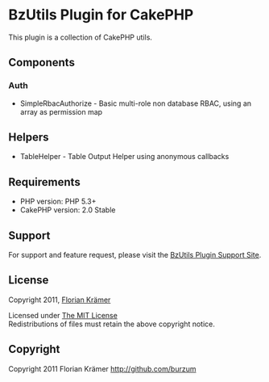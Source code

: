 # BzUtils Plugin for CakePHP #

This plugin is a collection of CakePHP utils.

## Components ##

### Auth ###

* SimpleRbacAuthorize	- Basic multi-role non database RBAC, using an array as permission map

## Helpers

* TableHelper			- Table Output Helper using anonymous callbacks

## Requirements ##

* PHP version: PHP 5.3+
* CakePHP version: 2.0 Stable

## Support ##

For support and feature request, please visit the [BzUtils Plugin Support Site](https://github.com/burzum/BzUtils/issues).

## License ##

Copyright 2011, [Florian Krämer](http://github.com/burzum)

Licensed under [The MIT License](http://www.opensource.org/licenses/mit-license.php)<br/>
Redistributions of files must retain the above copyright notice.

## Copyright ###

Copyright 2011
Florian Krämer
http://github.com/burzum